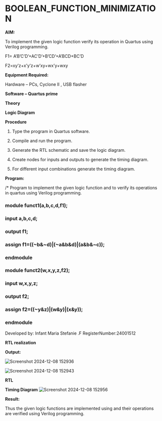 # BOOLEAN_FUNCTION_MINIMIZATION

**AIM:**

To implement the given logic function verify its operation in Quartus using Verilog programming.

F1= A’B’C’D’+AC’D’+B’CD’+A’BCD+BC’D 

F2=xy’z+x’y’z+w’xy+wx’y+wxy

**Equipment Required:**

Hardware – PCs, Cyclone II , USB flasher

**Software – Quartus prime**

**Theory**

**Logic Diagram**

**Procedure**

1.	Type the program in Quartus software.

2.	Compile and run the program.

3.	Generate the RTL schematic and save the logic diagram.

4.	Create nodes for inputs and outputs to generate the timing diagram.

5.	For different input combinations generate the timing diagram.


**Program:**

/* Program to implement the given logic function and to verify its operations in quartus using Verilog programming. 
### module funct1(a,b,c,d,f1);
### input a,b,c,d;
### output f1;
### assign f1=((~b&~d)|(~a&b&d)|(a&b&~c));
### endmodule

### module funct2(w,x,y,z,f2);
### input w,x,y,z;
### output f2;
### assign f2=((~y&z)|(w&y)|(x&y));
### endmodule

Developed by: Infant Maria Stefanie .F
RegisterNumber:24001512


**RTL realization**

**Output:**

![Screenshot 2024-12-08 152936](https://github.com/user-attachments/assets/40de57d2-a72f-458e-833e-a2b93659c787)

![Screenshot 2024-12-08 152943](https://github.com/user-attachments/assets/7767e0f4-336b-458f-a511-8bbfc9453ea9)


**RTL**

**Timing Diagram**
![Screenshot 2024-12-08 152956](https://github.com/user-attachments/assets/6ad02297-5be5-4350-b4f3-a04221c3d99a)


**Result:**

Thus the given logic functions are implemented using and their operations are verified using Verilog programming.

